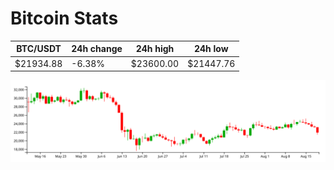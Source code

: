 # Bitcoin Stats

BTC/USDT|24h change|24h high|24h low|
|---|---|---|---|
|$21934.88|-6.38%|$23600.00|$21447.76|

<img src="./chart.svg">
